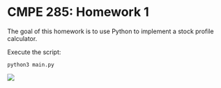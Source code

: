 # CMPE 285: Homework 1
The goal of this homework is to use Python to implement a stock profile calculator. 

Execute the script: 
```
python3 main.py
```

![](cmpe285hw1_output.gif)